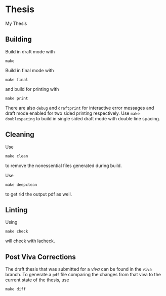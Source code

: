 # Thesis
My Thesis

## Building
Build in draft mode with 

```
make
```

Build in final mode with
```
make final
```
and build for printing with

```
make print
```
There are also ```debug``` and ```draftprint``` for interactive error messages and draft mode enabled for two sided printing respectively.
Use ```make doublespacing``` to build in single sided draft mode with double line spacing. 

## Cleaning
Use 

```
make clean
```

to remove the nonessential files generated during build.

Use 
```
make deepclean
``` 

to get rid the output pdf as well.

## Linting
Using 
```
make check
```
will check with lacheck.


## Post Viva Corrections
The draft thesis that was submitted for a *viva* can be found in the ```viva``` branch. To generate a ```pdf``` file comparing the changes from
that viva to the current state of the thesis, use
```
make diff
```
